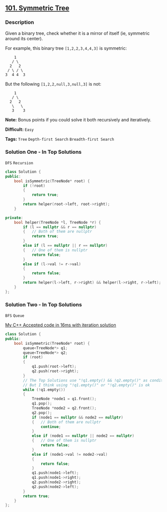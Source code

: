 ## [101. Symmetric Tree](https://leetcode.com/problems/symmetric-tree/#/description)

### Description

Given a binary tree, check whether it is a mirror of itself (ie, symmetric around its center).

For example, this binary tree `[1,2,2,3,4,4,3]` is symmetric:

```
    1
   / \
  2   2
 / \ / \
3  4 4  3

```

But the following `[1,2,2,null,3,null,3]` is not:

```
    1
   / \
  2   2
   \   \
   3    3

```

**Note:**
Bonus points if you could solve it both recursively and iteratively.



**Difficult:** `Easy`

**Tags:** `Tree` `Depth-first Search` `Breadth-first Search`



### Solution One - In Top Solutions

`DFS` `Recursion`

```c++
class Solution {
public:
    bool isSymmetric(TreeNode* root) {
        if (!root)
        {
            return true;
        }
        return helper(root->left, root->right);
    }

private:
    bool helper(TreeNode *l, TreeNode *r) {
        if (l == nullptr && r == nullptr)
        {	// Both of them are nullptr
            return true;
        }
        else if (l == nullptr || r == nullptr)
        {	// One of them is nullptr
            return false;
        }
        else if (l->val != r->val)
        {
            return false;
        }
        return helper(l->left, r->right) && helper(l->right, r->left);
    }
};
```



### Solution Two - In Top Solutions

`BFS` `Queue`

[My C++ Accepted code in 16ms with iteration solution](https://discuss.leetcode.com/topic/4332/my-c-accepted-code-in-16ms-with-iteration-solution)

```c++
class Solution {
public:
    bool isSymmetric(TreeNode* root) {
        queue<TreeNode*> q1;
        queue<TreeNode*> q2;
        if (root)
        {
            q1.push(root->left);
            q2.push(root->right);
        }
        // The Top Solutions use "!q1.empty() && !q2.empty()" as condition
        // But I think using "!q1.empty()" or "!q2.empty()" is ok
        while (!q1.empty())
        {
            TreeNode *node1 = q1.front();
            q1.pop();
            TreeNode *node2 = q2.front();
            q2.pop();
            if (node1 == nullptr && node2 == nullptr)
            {	// Both of them are nullptr
                continue;
            }
            else if (node1 == nullptr || node2 == nullptr)
            {	// One of them is nullptr
                return false;
            }
            else if (node1->val != node2->val)
            {
                return false;
            }
            q1.push(node1->left);
            q1.push(node1->right);
            q2.push(node2->right);
            q2.push(node2->left);
        }
        return true;
    }
};
```



